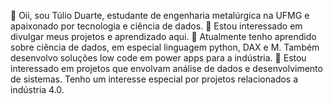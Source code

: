 👋 Oii, sou Túlio Duarte, estudante de engenharia metalúrgica na UFMG e apaixonado por tecnologia e ciência de dados.
👀 Estou interessado em divulgar meus projetos e aprendizado aqui.
🌱 Atualmente tenho aprendido sobre ciência de dados, em especial linguagem python, DAX e M. Também desenvolvo soluções low code em power apps para a indústria.
💞️ Estou interessado em projetos que envolvam análise de dados e desenvolvimento de sistemas. Tenho um interesse especial por projetos relacionados a indústria 4.0.

